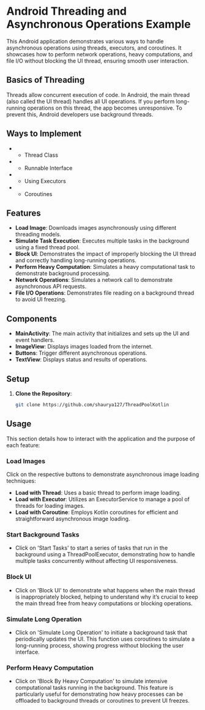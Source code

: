 # Android Threading and Asynchronous Operations Example

This Android application demonstrates various ways to handle asynchronous operations using threads,
executors, and coroutines. It showcases how to perform network operations, heavy computations, and
file I/O without blocking the UI thread, ensuring smooth user interaction.

## Basics of Threading

Threads allow concurrent execution of code. In Android, the main thread
(also called the UI thread) handles all UI operations.
If you perform long-running operations on this thread, the app becomes unresponsive. To prevent this, Android developers use background threads.

## Ways to Implement

-
    * Thread Class
-
    * Runnable Interface
-
    * Using Executors
-
    * Coroutines

## Features

- **Load Image**: Downloads images asynchronously using different threading models.
- **Simulate Task Execution**: Executes multiple tasks in the background using a fixed thread pool.
- **Block UI**: Demonstrates the impact of improperly blocking the UI thread and correctly handling
  long-running operations.
- **Perform Heavy Computation**: Simulates a heavy computational task to demonstrate background
  processing.
- **Network Operations**: Simulates a network call to demonstrate asynchronous API requests.
- **File I/O Operations**: Demonstrates file reading on a background thread to avoid UI freezing.

## Components

- **MainActivity**: The main activity that initializes and sets up the UI and event handlers.
- **ImageView**: Displays images loaded from the internet.
- **Buttons**: Trigger different asynchronous operations.
- **TextView**: Displays status and results of operations.

## Setup

1. **Clone the Repository**:
   ```bash
   git clone https://github.com/shaurya127/ThreadPoolKotlin

## Usage

This section details how to interact with the application and the purpose of each feature:

### Load Images

Click on the respective buttons to demonstrate asynchronous image loading techniques:

- **Load with Thread**: Uses a basic thread to perform image loading.
- **Load with Executor**: Utilizes an ExecutorService to manage a pool of threads for loading
  images.
- **Load with Coroutine**: Employs Kotlin coroutines for efficient and straightforward asynchronous
  image loading.

### Start Background Tasks

- Click on 'Start Tasks' to start a series of tasks that run in the background using a
  ThreadPoolExecutor, demonstrating how to handle multiple tasks concurrently without affecting UI
  responsiveness.

### Block UI

- Click on 'Block UI' to demonstrate what happens when the main thread is inappropriately blocked,
  helping to understand why it’s crucial to keep the main thread free from heavy computations or
  blocking operations.

### Simulate Long Operation

- Click on 'Simulate Long Operation' to initiate a background task that periodically updates the UI.
  This function uses coroutines to simulate a long-running process, showing progress without
  blocking the user interface.

### Perform Heavy Computation

- Click on 'Block By Heavy Computation' to simulate intensive computational tasks running in the
  background. This feature is particularly useful for demonstrating how heavy processes can be
  offloaded to background threads or coroutines to prevent UI freezes.

